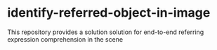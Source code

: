 # identify-referred-object-in-image
This repository provides a solution solution for end-to-end referring expression comprehension in the scene
